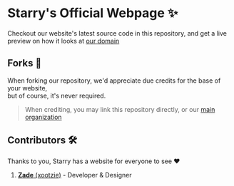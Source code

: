 # Starry's Official Webpage ✨
Checkout our website's latest source code in this repository, and get a live preview on how it looks at [our domain](https://luau.tech/)

## Forks 🍴
When forking our repository, we'd appreciate due credits for the base of your website,
<br>but of course, it's never required.

> When crediting, you may link this repository directly, or our [main organization](https://github.com/Starry-Proj/)

## Contributors 🛠️
Thanks to you, Starry has a website for everyone to see ♥️
1. [**Zade** (xootzie)](https://github.com/xootzie) - Developer & Designer
